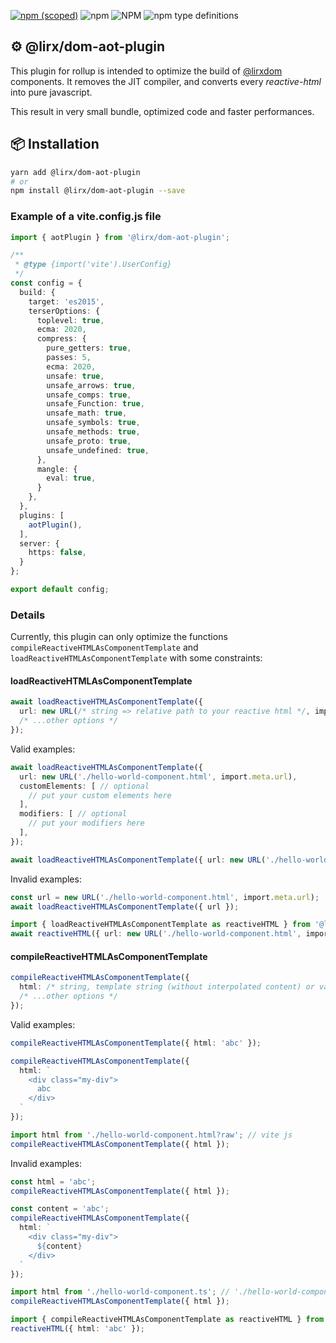 [![npm (scoped)](https://img.shields.io/npm/v/@lirx/dom-aot-plugin.svg)](https://www.npmjs.com/package/@lirx/dom-aot-plugin)
![npm](https://img.shields.io/npm/dm/@lirx/dom-aot-plugin.svg)
![NPM](https://img.shields.io/npm/l/@lirx/dom-aot-plugin.svg)
![npm type definitions](https://img.shields.io/npm/types/@lirx/dom-aot-plugin.svg)

## ⚙️ @lirx/dom-aot-plugin

This plugin for rollup is intended to optimize the build of [@lirxdom](https://github.com/lirx-js/dom) components.
It removes the JIT compiler, and converts every *reactive-html* into pure javascript.

This result in very small bundle, optimized code and faster performances.

## 📦 Installation

```bash
yarn add @lirx/dom-aot-plugin
# or
npm install @lirx/dom-aot-plugin --save
```

### Example of a vite.config.js file


```ts
import { aotPlugin } from '@lirx/dom-aot-plugin';

/**
 * @type {import('vite').UserConfig}
 */
const config = {
  build: {
    target: 'es2015',
    terserOptions: {
      toplevel: true,
      ecma: 2020,
      compress: {
        pure_getters: true,
        passes: 5,
        ecma: 2020,
        unsafe: true,
        unsafe_arrows: true,
        unsafe_comps: true,
        unsafe_Function: true,
        unsafe_math: true,
        unsafe_symbols: true,
        unsafe_methods: true,
        unsafe_proto: true,
        unsafe_undefined: true,
      },
      mangle: {
        eval: true,
      }
    },
  },
  plugins: [
    aotPlugin(),
  ],
  server: {
    https: false,
  }
};

export default config;

```


### Details

Currently, this plugin can only optimize the functions `compileReactiveHTMLAsComponentTemplate` and `loadReactiveHTMLAsComponentTemplate`
with some constraints:


#### loadReactiveHTMLAsComponentTemplate

```ts
await loadReactiveHTMLAsComponentTemplate({
  url: new URL(/* string => relative path to your reactive html */, import.meta.url)/* .href (optional) */,
  /* ...other options */
});
```

Valid examples:

```ts
await loadReactiveHTMLAsComponentTemplate({
  url: new URL('./hello-world-component.html', import.meta.url),
  customElements: [ // optional
    // put your custom elements here
  ],
  modifiers: [ // optional
    // put your modifiers here
  ],
});
```

```ts
await loadReactiveHTMLAsComponentTemplate({ url: new URL('./hello-world-component.html', import.meta.url) });
```

Invalid examples:

```ts
const url = new URL('./hello-world-component.html', import.meta.url);
await loadReactiveHTMLAsComponentTemplate({ url });
```

```ts
import { loadReactiveHTMLAsComponentTemplate as reactiveHTML } from '@lirx/dom';
await reactiveHTML({ url: new URL('./hello-world-component.html', import.meta.url) });
```

#### compileReactiveHTMLAsComponentTemplate

```ts
compileReactiveHTMLAsComponentTemplate({
  html: /* string, template string (without interpolated content) or variable (the variabe must be a default import) */,
  /* ...other options */
});
```

Valid examples:

```ts
compileReactiveHTMLAsComponentTemplate({ html: 'abc' });
```

```ts
compileReactiveHTMLAsComponentTemplate({
  html: `
    <div class="my-div">
      abc
    </div>
  `
});
```

```ts
import html from './hello-world-component.html?raw'; // vite js
compileReactiveHTMLAsComponentTemplate({ html });
```

Invalid examples:

```ts
const html = 'abc';
compileReactiveHTMLAsComponentTemplate({ html });
```

```ts
const content = 'abc';
compileReactiveHTMLAsComponentTemplate({
  html: `
    <div class="my-div">
      ${content}
    </div>
  `
});
```

```ts
import html from './hello-world-component.ts'; // './hello-world-component.ts' MUST contain only reactive-html
compileReactiveHTMLAsComponentTemplate({ html });
```

```ts
import { compileReactiveHTMLAsComponentTemplate as reactiveHTML } from '@lirx/dom';
reactiveHTML({ html: 'abc' });
```

